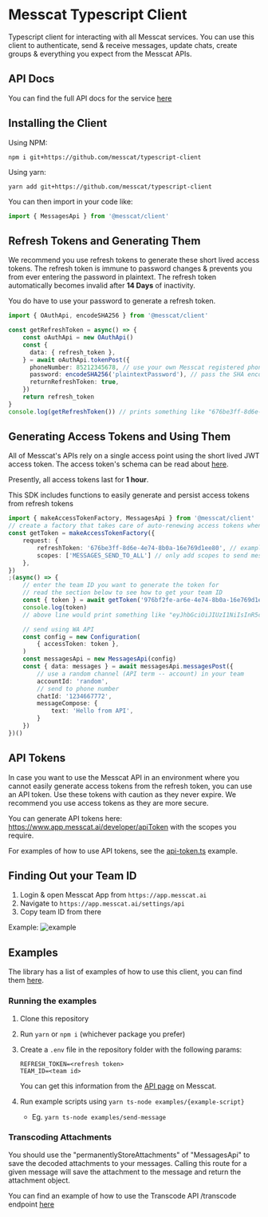 # Messcat Typescript Client

Typescript client for interacting with all Messcat services.
You can use this client to authenticate, send & receive messages, update chats, create groups & everything you expect from the Messcat APIs.

## API Docs

You can find the full API docs for the service [here](https://messcat-ai.stoplight.io/docs/openapi/7492869297330-getting-started-with-api)

## Installing the Client

Using NPM:
```
npm i git+https://github.com/messcat/typescript-client
```

Using yarn:
```
yarn add git+https://github.com/messcat/typescript-client
```

You can then import in your code like:
``` ts
import { MessagesApi } from '@messcat/client'
```


## Refresh Tokens and Generating Them

We recommend you use refresh tokens to generate these short lived access tokens. The refresh token is immune to password changes & prevents you from ever entering the password in plaintext. The refresh token automatically becomes invalid after **14 Days** of inactivity.

You do have to use your password to generate a refresh token.
``` ts
import { OAuthApi, encodeSHA256 } from '@messcat/client'

const getRefreshToken = async() => {
	const oAuthApi = new OAuthApi()
	const {
      data: { refresh_token },
    } = await oAuthApi.tokenPost({
      phoneNumber: 85212345678, // use your own Messcat registered phone number
	  password: encodeSHA256('plaintextPassword'), // pass the SHA encoded password
      returnRefreshToken: true,
    })
	return refresh_token
}
console.log(getRefreshToken()) // prints something like "676be3ff-8d6e-4e74-8b0a-16e769d1ee80"
```

## Generating Access Tokens and Using Them

All of Messcat's APIs rely on a single access point using the short lived JWT access token. The access token's schema can be read about [here](https://messcat.stoplight.io/docs/openapi/repos/service-auth/openapi.yaml/components/schemas/JWT).

Presently, all access tokens last for **1 hour**.

This SDK includes functions to easily generate and persist access tokens from refresh tokens
``` ts
import { makeAccessTokenFactory, MessagesApi } from '@messcat/client'
// create a factory that takes care of auto-renewing access tokens when they expire
const getToken = makeAccessTokenFactory({
	request: {
		refreshToken: '676be3ff-8d6e-4e74-8b0a-16e769d1ee80', // example, use your own refresh token
		scopes: ['MESSAGES_SEND_TO_ALL'] // only add scopes to send messages
	},
})
;(async() => {
	// enter the team ID you want to generate the token for
	// read the section below to see how to get your team ID
	const { token } = await getToken('976bf2fe-ar6e-4e74-8b0a-16e769d1ee80')
	console.log(token)
	// above line would print something like "eyJhbGciOiJIUzI1NiIsInR5cCI6IkpXVCJ9.eyJzdWIiOiIxMjM0NTY3ODkwIiwibmFtZSI6IkpvaG4gRG9lIiwiaWF0IjoxNTE2MjM5MDIyfQ.SflKxwRJSMeKKF2QT4fwpMeJf36POk6yJV_adQssw5c"

	// send using WA API
	const config = new Configuration(
		{ accessToken: token },
	)
	const messagesApi = new MessagesApi(config)
	const { data: messages } = await messagesApi.messagesPost({
		// use a random channel (API term -- account) in your team
		accountId: 'random',
		// send to phone number
		chatId: '1234667772',
		messageCompose: {
			text: 'Hello from API',
		}
	})
})()

```

## API Tokens
In case you want to use the Messcat API in an environment where you cannot easily generate access tokens from the refresh token, you can use an API token. Use these tokens with caution as they never expire. We recommend you use access tokens as they are more secure.

You can generate API tokens here: https://www.app.messcat.ai/developer/apiToken with the scopes you require.

For examples of how to use API tokens, see the [api-token.ts](/examples/api-token.ts) example.

## Finding Out your Team ID

1. Login & open Messcat App from `https://app.messcat.ai`
2. Navigate to `https://app.messcat.ai/settings/api`
3. Copy team ID from there

Example:
![example](/find-team-id.png)

## Examples

The library has a list of examples of how to use this client, you can find them [here](/examples).

### Running the examples

1. Clone this repository
2. Run `yarn` or `npm i` (whichever package you prefer)
3. Create a `.env` file in the repository folder with the following params:
	```
	REFRESH_TOKEN=<refresh token>
	TEAM_ID=<team id>
	```

	You can get this information from the [API page](https://app.messcat.ai/settings/api) on Messcat.
3. Run example scripts using `yarn ts-node examples/{example-script}`
	- Eg. `yarn ts-node examples/send-message`


### Transcoding Attachments
You should use the "permanentlyStoreAttachments" of "MessagesApi" to save the decoded attachments to your messages. Calling this route for a given message will save the attachment to the message and return the attachment object.

You can find an example of how to use the Transcode API /transcode endpoint [here](/examples/transcode.ts)
